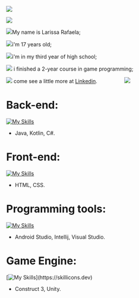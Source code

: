 ![](https://64.media.tumblr.com/06f68f0ae7c74c889c5219900d68ee2d/tumblr_inline_mlb206VxB71qz4rgp.gif)

![](https://i.imgur.com/tCNrL4n.gif)

![](https://64.media.tumblr.com/5480de65565eb9abe5468554f87e427b/2b95d08a98f89800-c8/s75x75_c1/67484bc6837989d129dd72da9670b60bb6e9cbb6.gifv)My name is Larissa Rafaela;

![](https://64.media.tumblr.com/7fe1d9a7ca72a44639df389ba9924db1/2b95d08a98f89800-be/s75x75_c1/c2f38d30d744e7a33197f6e99bb3df80c63dfc8f.gifv)i'm 17 years old;

![](https://64.media.tumblr.com/7561c36ccaadaf7198b0beee0f0e8bed/2b95d08a98f89800-40/s75x75_c1/6b73107cb989a3e61ea5d27b93400e7da0906a18.gifv)i'm in my third year of high school;

![](https://64.media.tumblr.com/d7cc500f7cbc5787c68da4ce4a722b00/2b95d08a98f89800-22/s75x75_c1/d5d708bdb70e12b10f83ddef58f77a63e34fac7a.gifv) i finished a 2-year course in game programming; 

![](https://64.media.tumblr.com/545fc155f16bc943869028fd2dab8b60/2b95d08a98f89800-d9/s75x75_c1/aeb22f81bdcd60feb61a3a4661b59ebaf3d7e08c.gifv) come see a little more at [Linkedin](https://www.linkedin.com/in/larirafa/).
  ⠀⠀⠀⠀ ⠀ ⠀![](https://64.media.tumblr.com/de438039e955295f3051780dacc696b8/tumblr_inline_n37t5s4mMC1qhwjx8.gif)
# Back-end:  
  [![My Skills](https://skillicons.dev/icons?i=java,kotlin,cs)](https://skillicons.dev)
- Java, Kotlin, C#.  
# Front-end:
  [![My Skills](https://skillicons.dev/icons?i=html,css)](https://skillicons.dev)
- HTML, CSS.
# Programming tools:  
  [![My Skills](https://skillicons.dev/icons?i=androidstudio,idea,visualstudio)](https://skillicons.dev)
- Android Studio, Intellij, Visual Studio.  
# Game Engine:  
  [![My Skills](https://skillicons.dev/icons?i=unity,)](https://skillicons.dev)
- Construct 3, Unity.  
